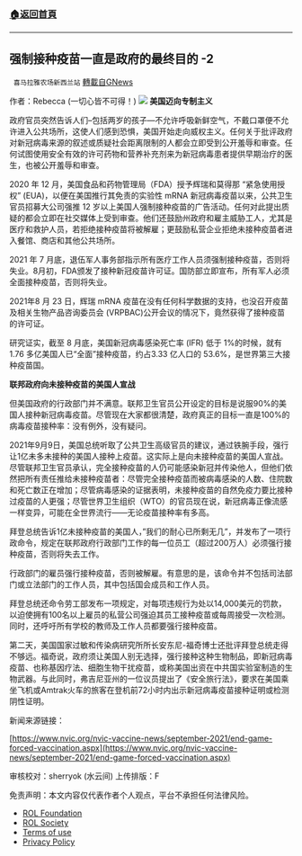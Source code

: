 ###  [:house:返回首頁](https://github.com/ourhimalayas/txt)
---


## 强制接种疫苗一直是政府的最终目的 -2
` 喜马拉雅农场新西兰站` [轉載自GNews](https://gnews.org/zh-hans/1729493/)

作者：Rebecca (一切心皆不可得！)
![](https://assets.gnews.org/wp-content/uploads/2021/12/图片-1-14.jpg)
**美国迈向专制主义**

政府官员突然告诉人们–包括两岁的孩子—不允许呼吸新鲜空气，不戴口罩便不允许进入公共场所，这使人们感到恐惧，美国开始走向威权主义。任何关于批评政府对新冠病毒来源的叙述或质疑社会距离限制的人都会立即受到公开羞辱和审查。任何试图使用安全有效的许可药物和营养补充剂来为新冠病毒患者提供早期治疗的医生，也被公开羞辱和审查。

2020 年 12 月，美国食品和药物管理局（FDA）授予辉瑞和莫得那 “紧急使用授权” (EUA)，以便在美国推行其免责的实验性 mRNA 新冠病毒疫苗以来，公共卫生官员招募大公司强推 12 岁以上美国人强制接种疫苗的广告活动。任何对此提出质疑的都会立即在社交媒体上受到审查。他们还鼓励州政府和雇主威胁工人，尤其是医疗和救护人员，若拒绝接种疫苗将被解雇；更鼓励私营企业拒绝未接种疫苗者进入餐馆、商店和其他公共场所。

2021 年 7 月底，退伍军人事务部指示所有医疗工作人员须强制接种疫苗，否则将失业。8月初，FDA颁发了接种新冠疫苗许可证。国防部立即宣布，所有军人必须全面接种疫苗，否则将失业。

2021年8 月 23 日，辉瑞 mRNA 疫苗在没有任何科学数据的支持，也没召开疫苗及相关生物产品咨询委员会 (VRPBAC)公开会议的情况下，竟然获得了接种疫苗的许可证。

研究证实，截至 8 月底，美国新冠病毒感染死亡率 (IFR) 低于 1%的时候，就有1.76 多亿美国人已“全面”接种疫苗，约占3.33 亿人口的 53.6%，是世界第三大接种疫苗国。

**联邦政府向未接种疫苗的美国人宣战**

但美国政府的行政部门并不满意。联邦卫生官员公开设定的目标是说服90%的美国人接种新冠病毒疫苗。尽管现在大家都很清楚，政府真正的目标一直是100%的病毒疫苗接种率：没有例外，没有疑问。

2021年9月9日，美国总统听取了公共卫生高级官员的建议，通过铁腕手段，强行让1亿未多未接种的美国人接种上疫苗。这实际上是向未接种疫苗的美国人宣战。尽管联邦卫生官员承认，完全接种疫苗的人仍可能感染新冠并传染他人，但他们依然把所有责任推给未接种疫苗者：尽管完全接种疫苗而被病毒感染的人数、住院数和死亡数正在增加；尽管病毒感染的证据表明，未接种疫苗的自然免疫力要比接种过疫苗的人更强；尽管世界卫生组织（WTO）的官员现在说，新冠病毒正像流感一样变异，可能在全世界流行——无论疫苗接种率有多高。

拜登总统告诉1亿未接种疫苗的美国人，”我们的耐心已所剩无几”，并发布了一项行政命令，规定在联邦政府行政部门工作的每一位员工（超过200万人）必须强行接种疫苗，否则将失去工作。

行政部门的雇员强行接种疫苗，否则被解雇。有意思的是，该命令并不包括司法部门或立法部门的工作人员，其中包括国会成员和工作人员。

拜登总统还命令劳工部发布一项规定，对每项违规行为处以14,000美元的罚款，以迫使拥有100名以上雇员的私营公司强迫其员工接种疫苗或每周接受一次检测。同时，还呼吁所有学校的教师及工作人员都要强行接种疫苗。

第二天，美国国家过敏和传染病研究所所长安东尼-福奇博士还批评拜登总统走得不够远。福奇说，政府须让美国人别无选择，强行接种这种生物制品，即新冠病毒疫苗、也称基因疗法、细胞生物干扰疫苗，或称美国出资在中共国实验室制造的生物武器。与此同时，弗吉尼亚州的一位议员提出了《安全旅行法》，要求在美国乘坐飞机或Amtrak火车的旅客在登机前72小时内出示新冠病毒疫苗接种证明或检测阴性证明。

新闻来源链接：

[https://www.nvic.org/nvic-vaccine-news/september-2021/end-game-forced-vaccination.aspx](https://www.nvic.org/nvic-vaccine-news/september-2021/end-game-forced-vaccination.aspx)

审核校对：sherryok (水云间)
上传排版：F

 

免责声明：本文内容仅代表作者个人观点，平台不承担任何法律风险。

- [ROL Foundation](https://rolfoundation.org/)
- [ROL Society](https://rolsociety.org/)
- [Terms of use](https://gnews.org/terms-of-use-3/)
- [Privacy Policy](https://gnews.org/privacy-policy/)

